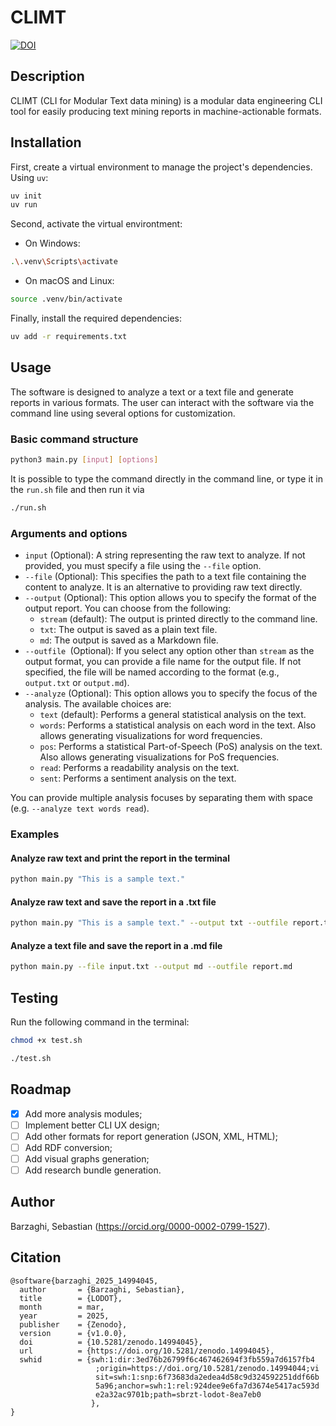 # CLIMT

[![DOI](https://zenodo.org/badge/DOI/10.5281/zenodo.14994045.svg)](https://doi.org/10.5281/zenodo.14994045)


## Description

CLIMT (CLI for Modular Text data mining) is a modular data engineering CLI tool for easily producing text mining reports in machine-actionable formats.

## Installation

First, create a virtual environment to manage the project's dependencies. Using `uv`:

```bash
uv init
uv run
```

Second, activate the virtual environtment:

* On Windows:  
```bash
.\.venv\Scripts\activate
```

* On macOS and Linux:  
```bash
source .venv/bin/activate
```

Finally, install the required dependencies:

```bash
uv add -r requirements.txt
```

## Usage

The software is designed to analyze a text or a text file and generate reports in various formats. The user can interact with the software via the command line using several options for customization.

### Basic command structure

```bash
python3 main.py [input] [options]
```

It is possible to type the command directly in the command line, or type it in the `run.sh` file and then run it via

```bash
./run.sh
```

### Arguments and options

* `input` (Optional): A string representing the raw text to analyze. If not provided, you must specify a file using the `--file` option.
* `--file` (Optional): This specifies the path to a text file containing the content to analyze. It is an alternative to providing raw text directly.
* `--output` (Optional): This option allows you to specify the format of the output report. You can choose from the following:
    * `stream` (default): The output is printed directly to the command line.
    * `txt`: The output is saved as a plain text file.
    * `md`: The output is saved as a Markdown file.
* `--outfile `(Optional): If you select any option other than `stream` as the output format, you can provide a file name for the output file. If not specified, the file will be named according to the format (e.g., `output.txt` or `output.md`).
* `--analyze` (Optional): This option allows you to specify the focus of the analysis. The available choices are:
    * `text` (default): Performs a general statistical analysis on the text.
    * `words`: Performs a statistical analysis on each word in the text. Also allows generating visualizations for word frequencies.
    * `pos`: Performs a statistical Part-of-Speech (PoS) analysis on the text. Also allows generating visualizations for PoS frequencies.
    * `read`: Performs a readability analysis on the text.
    * `sent`: Performs a sentiment analysis on the text.

You can provide multiple analysis focuses by separating them with space (e.g. `--analyze text words read`).

### Examples

#### Analyze raw text and print the report in the terminal

```bash
python main.py "This is a sample text."
```

#### Analyze raw text and save the report in a .txt file

```bash
python main.py "This is a sample text." --output txt --outfile report.txt
```

#### Analyze a text file and save the report in a .md file

```bash
python main.py --file input.txt --output md --outfile report.md
```

## Testing

Run the following command in the terminal:

```bash
chmod +x test.sh

./test.sh
```

## Roadmap

- [x] Add more analysis modules;
- [ ] Implement better CLI UX design;
- [ ] Add other formats for report generation (JSON, XML, HTML);
- [ ] Add RDF conversion;
- [ ] Add visual graphs generation;
- [ ] Add research bundle generation.

## Author

Barzaghi, Sebastian (https://orcid.org/0000-0002-0799-1527).

## Citation

```
@software{barzaghi_2025_14994045,
  author       = {Barzaghi, Sebastian},
  title        = {LODOT},
  month        = mar,
  year         = 2025,
  publisher    = {Zenodo},
  version      = {v1.0.0},
  doi          = {10.5281/zenodo.14994045},
  url          = {https://doi.org/10.5281/zenodo.14994045},
  swhid        = {swh:1:dir:3ed76b26799f6c467462694f3fb559a7d6157fb4
                   ;origin=https://doi.org/10.5281/zenodo.14994044;vi
                   sit=swh:1:snp:6f73683da2edea4d58c9d324592251ddf66b
                   5a96;anchor=swh:1:rel:924dee9e6fa7d3674e5417ac593d
                   e2a32ac9701b;path=sbrzt-lodot-8ea7eb0
                  },
}
```
